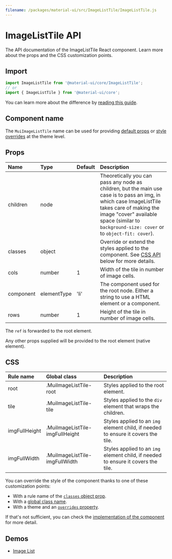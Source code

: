 ```yaml
---
filename: /packages/material-ui/src/ImageListTile/ImageListTile.js
---
```


<!--- This documentation is automatically generated, do not try to edit it. -->

# ImageListTile API

<p class="description">The API documentation of the ImageListTile React component. Learn more about the props and the CSS customization points.</p>

## Import

```js
import ImageListTile from '@material-ui/core/ImageListTile';
// or
import { ImageListTile } from '@material-ui/core';
```

You can learn more about the difference by [reading this guide](/guides/minimizing-bundle-size/).



## Component name

The `MuiImageListTile` name can be used for providing [default props](/customization/globals/#default-props) or [style overrides](/customization/globals/#css) at the theme level.

## Props

| Name | Type | Default | Description |
|:-----|:-----|:--------|:------------|
| <span class="prop-name">children</span> | <span class="prop-type">node</span> |  | Theoretically you can pass any node as children, but the main use case is to pass an img, in which case ImageListTile takes care of making the image "cover" available space (similar to `background-size: cover` or to `object-fit: cover`). |
| <span class="prop-name">classes</span> | <span class="prop-type">object</span> |  | Override or extend the styles applied to the component. See [CSS API](#css) below for more details. |
| <span class="prop-name">cols</span> | <span class="prop-type">number</span> | <span class="prop-default">1</span> | Width of the tile in number of image cells. |
| <span class="prop-name">component</span> | <span class="prop-type">elementType</span> | <span class="prop-default">'li'</span> | The component used for the root node. Either a string to use a HTML element or a component. |
| <span class="prop-name">rows</span> | <span class="prop-type">number</span> | <span class="prop-default">1</span> | Height of the tile in number of image cells. |

The `ref` is forwarded to the root element.

Any other props supplied will be provided to the root element (native element).

## CSS

| Rule name | Global class | Description |
|:-----|:-------------|:------------|
| <span class="prop-name">root</span> | <span class="prop-name">.MuiImageListTile-root</span> | Styles applied to the root element.
| <span class="prop-name">tile</span> | <span class="prop-name">.MuiImageListTile-tile</span> | Styles applied to the `div` element that wraps the children.
| <span class="prop-name">imgFullHeight</span> | <span class="prop-name">.MuiImageListTile-imgFullHeight</span> | Styles applied to an `img` element child, if needed to ensure it covers the tile.
| <span class="prop-name">imgFullWidth</span> | <span class="prop-name">.MuiImageListTile-imgFullWidth</span> | Styles applied to an `img` element child, if needed to ensure it covers the tile.

You can override the style of the component thanks to one of these customization points:

- With a rule name of the [`classes` object prop](/customization/components/#overriding-styles-with-classes).
- With a [global class name](/customization/components/#overriding-styles-with-global-class-names).
- With a theme and an [`overrides` property](/customization/globals/#css).

If that's not sufficient, you can check the [implementation of the component](https://github.com/mui-org/material-ui/blob/master/packages/material-ui/src/ImageListTile/ImageListTile.js) for more detail.

## Demos

- [Image List](/components/image-list/)


